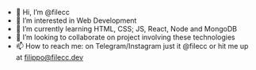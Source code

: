 - 👋 Hi, I’m @filecc
- 👀 I’m interested in Web Development
- 🌱 I’m currently learning HTML, CSS; JS, React, Node and MongoDB
- 💞️ I’m looking to collaborate on project involving these technologies
- 📫 How to reach me: on Telegram/Instagram just it @filecc or hit me up at filippo@filecc.dev


